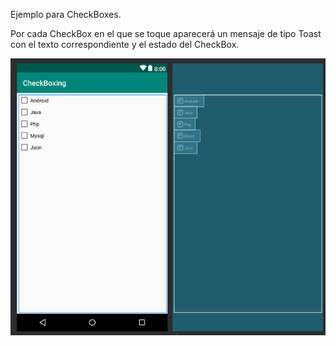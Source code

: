 Ejemplo para CheckBoxes.

Por cada CheckBox en el que se toque aparecerá un mensaje de tipo Toast con el texto correspondiente y el estado del CheckBox.

![Captura del diseño de la interfaz](https://raw.githubusercontent.com/pmdmdam2/CheckBoxing/master/app/src/main/assets/checkboxing.png)
